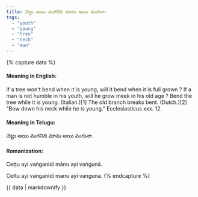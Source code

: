 ```yaml
---
title: చెట్టు అయి వంగనిది మాను అయి వంగునా.
tags:
  - "youth"
  - "young"
  - "tree"
  - "neck"
  - "man"
---
```


{% capture data %}
#### Meaning in English:
If a tree won't bend when it is young, will it bend when it is full grown ?
If a man is not humble in his youth, will he grow meek in his old age ?
Bend the tree while it is young. (Italian.)[1]
The old branch breaks bent. (Dutch.)[2]
"Bow down his neck while he is young." Ecclesiasticus xxx. 12.

#### Meaning in Telugu:
చెట్టు అయి వంగనిది మాను అయి వంగునా.

#### Romanization:
Ceṭṭu ayi vaṅganidi mānu ayi vaṅgunā.

Cettu ayi vanganidi manu ayi vanguna.
{% endcapture %}

{{ data | markdownify }}

